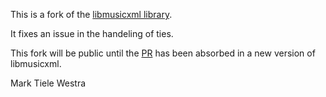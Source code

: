 
This is a fork of the [libmusicxml library](https://github.com/grame-cncm/libmusicxml).

It fixes an issue in the handeling of ties.

This fork will be public until the [PR](https://github.com/grame-cncm/libmusicxml/pull/65) 
has been absorbed in a new version of libmusicxml.

Mark Tiele Westra